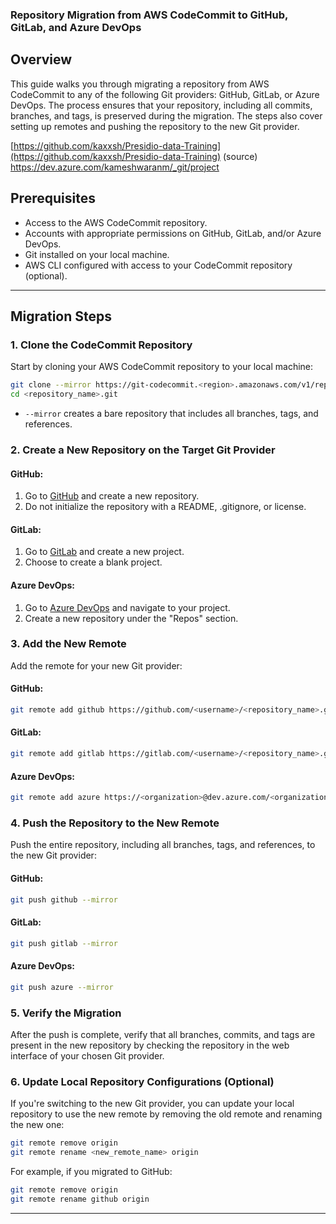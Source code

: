 ### Repository Migration from AWS CodeCommit to GitHub, GitLab, and Azure DevOps

## Overview

This guide walks you through migrating a repository from AWS CodeCommit to any of the following Git providers: GitHub, GitLab, or Azure DevOps. The process ensures that your repository, including all commits, branches, and tags, is preserved during the migration. The steps also cover setting up remotes and pushing the repository to the new Git provider.

[https://github.com/kaxxsh/Presidio-data-Training](https://github.com/kaxxsh/Presidio-data-Training) (source)
https://dev.azure.com/kameshwaranm/_git/project

## Prerequisites

- Access to the AWS CodeCommit repository.
- Accounts with appropriate permissions on GitHub, GitLab, and/or Azure DevOps.
- Git installed on your local machine.
- AWS CLI configured with access to your CodeCommit repository (optional).

---

## Migration Steps

### 1. Clone the CodeCommit Repository

Start by cloning your AWS CodeCommit repository to your local machine:

```bash
git clone --mirror https://git-codecommit.<region>.amazonaws.com/v1/repos/<repository_name>
cd <repository_name>.git
```

- `--mirror` creates a bare repository that includes all branches, tags, and references.

### 2. Create a New Repository on the Target Git Provider

#### GitHub:
1. Go to [GitHub](https://github.com) and create a new repository.
2. Do not initialize the repository with a README, .gitignore, or license.

#### GitLab:
1. Go to [GitLab](https://gitlab.com) and create a new project.
2. Choose to create a blank project.

#### Azure DevOps:
1. Go to [Azure DevOps](https://dev.azure.com/) and navigate to your project.
2. Create a new repository under the "Repos" section.

### 3. Add the New Remote

Add the remote for your new Git provider:

#### GitHub:
```bash
git remote add github https://github.com/<username>/<repository_name>.git
```

#### GitLab:
```bash
git remote add gitlab https://gitlab.com/<username>/<repository_name>.git
```

#### Azure DevOps:
```bash
git remote add azure https://<organization>@dev.azure.com/<organization>/<project>/_git/<repository_name>
```

### 4. Push the Repository to the New Remote

Push the entire repository, including all branches, tags, and references, to the new Git provider:

#### GitHub:
```bash
git push github --mirror
```

#### GitLab:
```bash
git push gitlab --mirror
```

#### Azure DevOps:
```bash
git push azure --mirror
```

### 5. Verify the Migration

After the push is complete, verify that all branches, commits, and tags are present in the new repository by checking the repository in the web interface of your chosen Git provider.

### 6. Update Local Repository Configurations (Optional)

If you're switching to the new Git provider, you can update your local repository to use the new remote by removing the old remote and renaming the new one:

```bash
git remote remove origin
git remote rename <new_remote_name> origin
```

For example, if you migrated to GitHub:

```bash
git remote remove origin
git remote rename github origin
```

---
